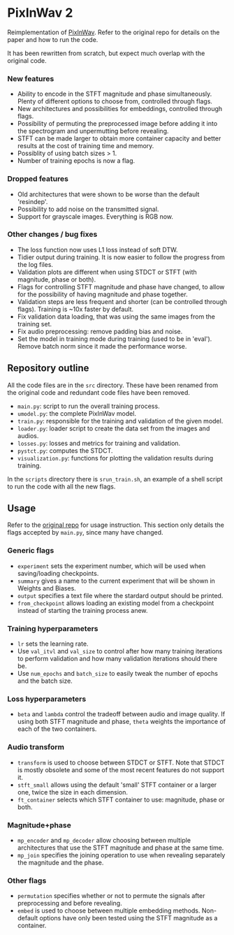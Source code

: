 # PixInWav 2

Reimplementation of [PixInWav](https://github.com/margaritageleta/PixInWav). Refer to the original repo for details on the paper and how to run the code.

It has been rewritten from scratch, but expect much overlap with the original code.


### New features
* Ability to encode in the STFT magnitude and phase simultaneously. Plenty of different options to choose from, controlled through flags.
* New architectures and possibilities for embeddings, controlled through flags.
* Possibility of permuting the preprocessed image before adding it into the spectrogram and unpermutting before revealing.
* STFT can be made larger to obtain more container capacity and better results at the cost of training time and memory.
* Possiblity of using batch sizes > 1.
* Number of training epochs is now a flag.


### Dropped features
* Old architectures that were shown to be worse than the default 'resindep'.
* Possibility to add noise on the transmitted signal.
* Support for grayscale images. Everything is RGB now.


### Other changes / bug fixes
* The loss function now uses L1 loss instead of soft DTW.
* Tidier output during training. It is now easier to follow the progress from the log files.
* Validation plots are different when using STDCT or STFT (with magnitude, phase or both).
* Flags for controlling STFT magnitude and phase have changed, to allow for the possibility of having magnitude and phase together.
* Validation steps are less frequent and shorter (can be controlled through flags). Training is ~10x faster by default.
* Fix validation data loading, that was using the same images from the training set.
* Fix audio preprocessing: remove padding bias and noise.
* Set the model in training mode during training (used to be in 'eval'). Remove batch norm since it made the performance worse.


## Repository outline
All the code files are in the `src` directory. These have been renamed from the original code and redundant code files have been removed.
* `main.py`: script to run the overall training process.
* `umodel.py`: the complete PixInWav model.
* `train.py`: responsible for the training and validation of the given model.
* `loader.py`: loader script to create the data set from the images and audios.
* `losses.py`: losses and metrics for training and validation.
* `pystct.py`: computes the STDCT.
* `visualization.py`: functions for plotting the validation results during training.

In the `scripts` directory there is `srun_train.sh`, an example of a shell script to run the code with all the new flags.


## Usage
Refer to the [original repo](https://github.com/margaritageleta/PixInWav) for usage instruction. This section only details the flags accepted by `main.py`, since many have changed.

### Generic flags
* `experiment` sets the experiment number, which will be used when saving/loading checkpoints.
* `summary` gives a name to the current experiment that will be shown in Weights and Biases.
* `output` specifies a text file where the stardard output should be printed.
* `from_checkpoint` allows loading an existing model from a checkpoint instead of starting the training process anew.

### Training hyperparameters
* `lr` sets the learning rate.
* Use `val_itvl` and `val_size` to control after how many training iterations to perform validation and how many validation iterations should there be.
* Use `num_epochs` and `batch_size` to easily tweak the number of epochs and the batch size.

### Loss hyperparameters
* `beta` and `lambda` control the tradeoff between audio and image quality. If using both STFT magnitude and phase, `theta` weights the importance of each of the two containers.

### Audio transform
* `transform` is used to choose between STDCT or STFT. Note that STDCT is mostly obsolete and some of the most recent features do not support it.
* `stft_small` allows using the default 'small' STFT container or a larger one, twice the size in each dimension.
* `ft_container` selects which STFT container to use: magnitude, phase or both.

### Magnitude+phase
* `mp_encoder` and `mp_decoder` allow choosing between multiple architectures that use the STFT magnitude and phase at the same time.
* `mp_join` specifies the joining operation to use when revealing separately the magnitude and the phase.

### Other flags
* `permutation` specifies whether or not to permute the signals after preprocessing and before revealing.
* `embed` is used to choose between multiple embedding methods. Non-default options have only been tested using the STFT magnitude as a container.
